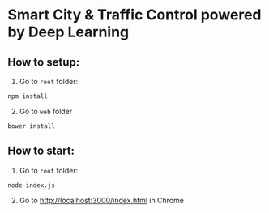 # Smart City & Traffic Control powered by Deep Learning

## How to setup:
1. Go to ```root``` folder:
```
npm install
```
2. Go to ```web``` folder
```
bower install
```
## How to start:
1. Go to ```root``` folder:
```
node index.js
```
2. Go to [http://localhost:3000/index.html](http://localhost:3000/index.html) in Chrome
